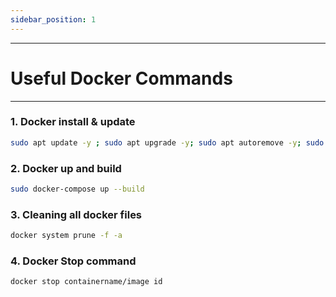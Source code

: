 ```yaml
---
sidebar_position: 1
---
```

----
# Useful Docker Commands
----

### 1. Docker install & update 

```bash
sudo apt update -y ; sudo apt upgrade -y; sudo apt autoremove -y; sudo apt install docker-compose -y
```

### 2. Docker up and build

```bash
sudo docker-compose up --build
```

### 3. Cleaning all docker files

```bash
docker system prune -f -a
```

### 4. Docker Stop command 

```bash 
docker stop containername/image id 
```
